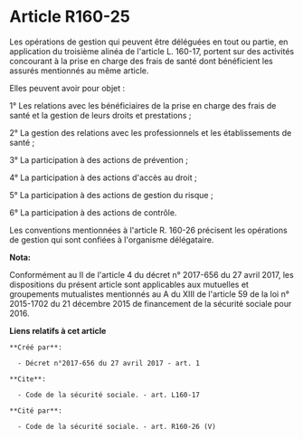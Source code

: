 # Article R160-25

Les opérations de gestion qui peuvent être déléguées en tout ou partie, en application du troisième alinéa de l'article L.
160-17, portent sur des activités concourant à la prise en charge des frais de santé dont bénéficient les assurés mentionnés
au même article. 

Elles peuvent avoir pour objet : 

1° Les relations avec les bénéficiaires de la prise en charge des frais de santé et la gestion de leurs droits et
prestations ; 

2° La gestion des relations avec les professionnels et les établissements de santé ; 

3° La participation à des actions de prévention ; 

4° La participation à des actions d'accès au droit ; 

5° La participation à des actions de gestion du risque ; 

6° La participation à des actions de contrôle. 

Les conventions mentionnées à l'article R. 160-26 précisent les opérations de gestion qui sont confiées à l'organisme
délégataire.

**Nota:**

Conformément au II de l'article 4 du décret n° 2017-656 du 27 avril 2017, les dispositions du présent article sont
applicables aux mutuelles et groupements mutualistes mentionnés au A du XIII de l'article 59 de la loi n° 2015-1702 du 21
décembre 2015 de financement de la sécurité sociale pour 2016.

**Liens relatifs à cet article**

	**Créé par**:

	  - Décret n°2017-656 du 27 avril 2017 - art. 1

	**Cite**:

	  - Code de la sécurité sociale. - art. L160-17

	**Cité par**:

	  - Code de la sécurité sociale. - art. R160-26 (V)
